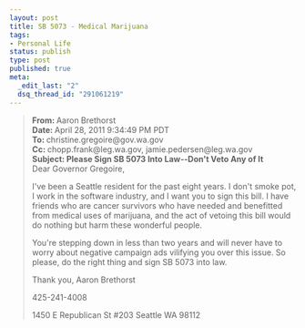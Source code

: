 ```yaml
--- 
layout: post
title: SB 5073 - Medical Marijuana
tags: 
- Personal Life
status: publish
type: post
published: true
meta: 
  _edit_last: "2"
  dsq_thread_id: "291061219"
---
```

<blockquote>
<div><strong>From: </strong>Aaron Brethorst</div>
<div><strong>Date: </strong>April 28, 2011 9:34:49 PM PDT</div>
<div><strong>To: </strong>christine.gregoire@gov.wa.gov</div>
<div><strong>Cc: </strong>chopp.frank@leg.wa.gov, jamie.pedersen@leg.wa.gov</div>
<div><strong>Subject: </strong><strong>Please Sign SB 5073 Into Law--Don't Veto Any of It</strong></div>
<div>Dear Governor Gregoire,

I've been a Seattle resident for the past eight years. I don't smoke pot, I work in the software industry, and I want you to sign this bill. I have friends who are cancer survivors who have needed and benefitted from medical uses of marijuana, and the act of vetoing this bill would do nothing but harm these wonderful people.

You're stepping down in less than two years and will never have to worry about negative campaign ads vilifying you over this issue. So please, do the right thing and sign SB 5073 into law.

Thank you,
Aaron Brethorst

425-241-4008

1450 E Republican St #203
Seattle WA 98112</div></blockquote>
<div></div>

